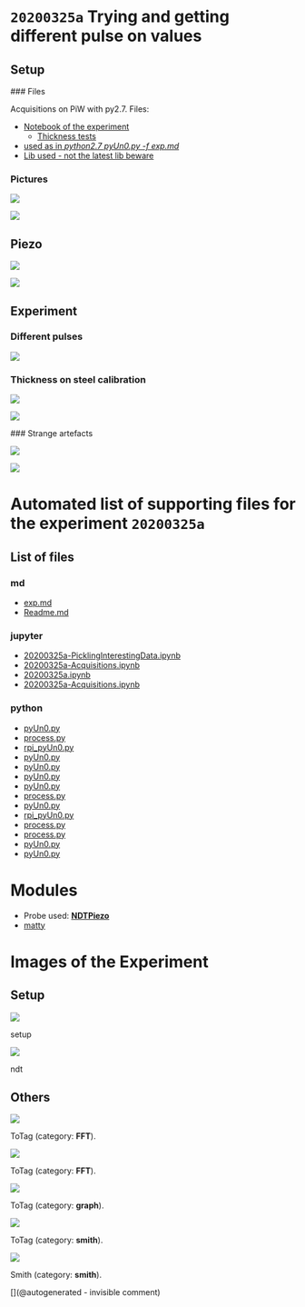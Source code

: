 # `20200325a` Trying and getting different pulse on values

## Setup

### Files

Acquisitions on PiW with py2.7. Files:

* [Notebook of the experiment](/matty/20200325a/20200325a.ipynb)
  * [Thickness tests](/matty/20200325a/20200325a-Acquisitions.ipynb)
* [used as in _python2.7 pyUn0.py -f exp.md_](/matty/20200325a/exp.md)
* [Lib used - not the latest lib beware](/matty/20200325a/pyUn0.py)

### Pictures

![](/matty/20200325a/P_20200325_155623_p.jpg)

![](/matty/20200325a/P_20200325_155649_p.jpg)

## Piezo

![](/matty/20200325a/piezo_caracs/RX_path.png)

![](/matty/20200325a/piezo_caracs/TX_path.png)


## Experiment

### Different pulses

![](/matty/20200325a/pulse_width.png)

### Thickness on steel calibration

![](/matty/20200325a/hilbert_thickness_measurement.png)

![](/matty/20200325a/thickness.png)

### Strange artefacts

![](/matty/20200325a/images/2DArray_20200325a-12.jpg)

![](/matty/20200325a/images/20200325a-3-fft.jpg)



# Automated list of supporting files for the __experiment `20200325a`__

## List of files

### md

* [exp.md](/matty/20200325a/exp.md)
* [Readme.md](/matty/20200325a/Readme.md)


### jupyter

* [20200325a-PicklingInterestingData.ipynb](/matty/20200416a/20200325a-PicklingInterestingData.ipynb)
* [20200325a-Acquisitions.ipynb](/matty/20200325a/20200325a-Acquisitions.ipynb)
* [20200325a.ipynb](/matty/20200325a/20200325a.ipynb)
* [20200325a-Acquisitions.ipynb](/matty/20200416a/20200325a-Acquisitions.ipynb)


### python

* [pyUn0.py](/matty/LawA/comparatif/data/pyUn0.py)
* [process.py](/matty/20200608a/process.py)
* [rpi_pyUn0.py](/matty/20200416a/rpi_pyUn0.py)
* [pyUn0.py](/matty/20200416a/pyUn0.py)
* [pyUn0.py](/matty/20200418a/pyUn0.py)
* [pyUn0.py](/matty/20200605a/pyUn0.py)
* [pyUn0.py](/matty/20200325a/pyUn0.py)
* [process.py](/matty/20200418a/process.py)
* [pyUn0.py](/lit3rick/20201008a/un0rick_50v/pyUn0.py)
* [rpi_pyUn0.py](/matty/20200418a/rpi_pyUn0.py)
* [process.py](/matty/20200605a/process.py)
* [process.py](/matty/20200508a/process.py)
* [pyUn0.py](/matty/20200608a/pyUn0.py)
* [pyUn0.py](/matty/20200508a/pyUn0.py)





# Modules

* Probe used: __[NDTPiezo](/include/probes/auto/NDTPiezo.md)__
* [matty](/matty/)




# Images of the Experiment

## Setup

![](/matty/20200325a/P_20200325_155623_p.jpg)

setup

![](/matty/20200325a/P_20200325_155649_p.jpg)

ndt

## Others

![](/matty/20200325a/images/20200325a-3-fft.jpg)

ToTag (category: __FFT__).

![](/matty/20200325a/images/20200325a-6-fft.jpg)

ToTag (category: __FFT__).

![](/matty/20200325a/max_lines.png)

ToTag (category: __graph__).

![](/matty/20200325a/piezo_caracs/RX_path.png)

ToTag (category: __smith__).

![](/matty/20200325a/piezo_caracs/TX_path.png)

Smith (category: __smith__).










[](@autogenerated - invisible comment)